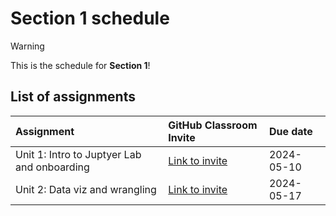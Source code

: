 # Section 1 schedule

> [!WARNING]  
> This is the schedule for **Section 1**!

## List of assignments

| **Assignment** | **GitHub Classroom Invite** | **Due date** |
|:--- |:--- |:--- |
| Unit 1: Intro to Juptyer Lab and onboarding | [Link to invite](https://classroom.github.com/a/URSufLXx) | 2024-05-10 |
| Unit 2: Data viz and wrangling | [Link to invite](https://classroom.github.com/a/mKyNqCWE) | 2024-05-17 |
